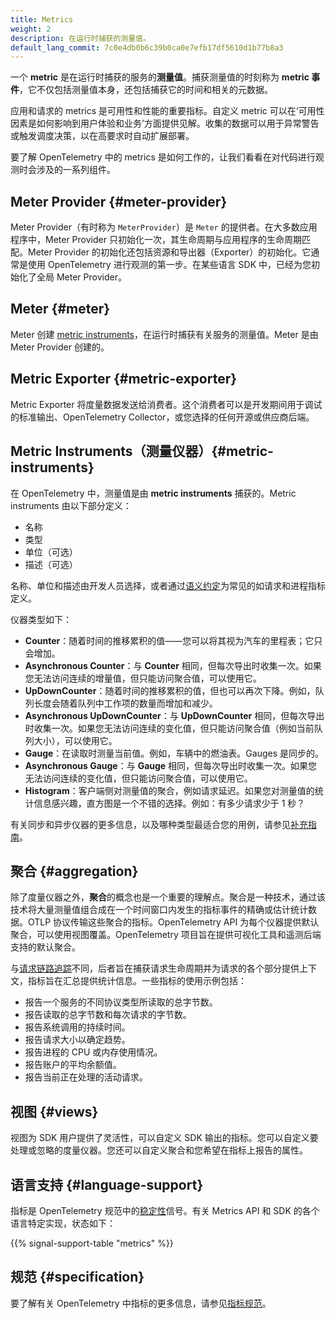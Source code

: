 ```yaml
---
title: Metrics
weight: 2
description: 在运行时捕获的测量值。
default_lang_commit: 7c0e4db0b6c39b0ca0e7efb17df5610d1b77b8a3
---
```


一个 **metric** 是在运行时捕获的服务的**测量值**。捕获测量值的时刻称为 **metric 事件**，它不仅包括测量值本身，还包括捕获它的时间和相关的元数据。

应用和请求的 metrics 是可用性和性能的重要指标。自定义 metric 可以在‘可用性因素是如何影响到用户体验和业务’方面提供见解。收集的数据可以用于异常警告或触发调度决策，以在高要求时自动扩展部署。

要了解 OpenTelemetry 中的 metrics 是如何工作的，让我们看看在对代码进行观测时会涉及的一系列组件。

## Meter Provider {#meter-provider}

Meter Provider（有时称为 `MeterProvider`）是 `Meter` 的提供者。在大多数应用程序中，Meter Provider 只初始化一次，其生命周期与应用程序的生命周期匹配。Meter Provider 的初始化还包括资源和导出器（Exporter）的初始化。它通常是使用 OpenTelemetry 进行观测的第一步。在某些语言 SDK 中，已经为您初始化了全局 Meter Provider。

## Meter {#meter}

Meter 创建 [metric instruments](#metric-instruments)，在运行时捕获有关服务的测量值。Meter 是由 Meter Provider 创建的。

## Metric Exporter {#metric-exporter}

Metric Exporter 将度量数据发送给消费者。这个消费者可以是开发期间用于调试的标准输出、OpenTelemetry Collector，或您选择的任何开源或供应商后端。

## Metric Instruments（测量仪器）{#metric-instruments}

在 OpenTelemetry 中，测量值是由 **metric instruments** 捕获的。Metric instruments 由以下部分定义：

- 名称
- 类型
- 单位（可选）
- 描述（可选）

名称、单位和描述由开发人员选择，或者通过[语义约定](/docs/specs/semconv/general/metrics/)为常见的如请求和进程指标定义。

仪器类型如下：

- **Counter**：随着时间的推移累积的值——您可以将其视为汽车的里程表；它只会增加。
- **Asynchronous Counter**：与 **Counter** 相同，但每次导出时收集一次。如果您无法访问连续的增量值，但只能访问聚合值，可以使用它。
- **UpDownCounter**：随着时间的推移累积的值，但也可以再次下降。例如，队列长度会随着队列中工作项的数量而增加和减少。
- **Asynchronous UpDownCounter**：与 **UpDownCounter** 相同，但每次导出时收集一次。如果您无法访问连续的变化值，但只能访问聚合值（例如当前队列大小），可以使用它。
- **Gauge**：在读取时测量当前值。例如，车辆中的燃油表。Gauges 是同步的。
- **Asynchronous Gauge**：与 **Gauge** 相同，但每次导出时收集一次。如果您无法访问连续的变化值，但只能访问聚合值，可以使用它。
- **Histogram**：客户端侧对测量值的聚合，例如请求延迟。如果您对测量值的统计信息感兴趣，直方图是一个不错的选择。例如：有多少请求少于 1 秒？

有关同步和异步仪器的更多信息，以及哪种类型最适合您的用例，请参见[补充指南](/docs/specs/otel/metrics/supplementary-guidelines/)。

## 聚合 {#aggregation}

除了度量仪器之外，**聚合**的概念也是一个重要的理解点。聚合是一种技术，通过该技术将大量测量值组合成在一个时间窗口内发生的指标事件的精确或估计统计数据。OTLP 协议传输这些聚合的指标。OpenTelemetry API 为每个仪器提供默认聚合，可以使用视图覆盖。OpenTelemetry 项目旨在提供可视化工具和遥测后端支持的默认聚合。

与[请求链路追踪](../traces/)不同，后者旨在捕获请求生命周期并为请求的各个部分提供上下文，指标旨在汇总提供统计信息。一些指标的使用示例包括：

- 报告一个服务的不同协议类型所读取的总字节数。
- 报告读取的总字节数和每次请求的字节数。
- 报告系统调用的持续时间。
- 报告请求大小以确定趋势。
- 报告进程的 CPU 或内存使用情况。
- 报告账户的平均余额值。
- 报告当前正在处理的活动请求。

## 视图 {#views}

视图为 SDK 用户提供了灵活性，可以自定义 SDK 输出的指标。您可以自定义要处理或忽略的度量仪器。您还可以自定义聚合和您希望在指标上报告的属性。

## 语言支持 {#language-support}

指标是 OpenTelemetry 规范中的[稳定性](/docs/specs/otel/versioning-and-stability/#stable)信号。有关 Metrics API 和 SDK 的各个语言特定实现，状态如下：

{{% signal-support-table "metrics" %}}

## 规范 {#specification}

要了解有关 OpenTelemetry 中指标的更多信息，请参见[指标规范](/docs/specs/otel/overview/#metric-signal)。
